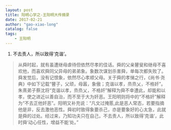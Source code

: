 ```yaml
---
layout: post
title: 阳明心学之-王阳明大传摘录
date: 2017-02-21
author: "gao-xiao-long"
catalog: false
tags:
    - 王阳明
---
```


1. 不去责人，所以致得‘克谐’。
> 从舜时起，就有虽遭继母虐待但依然尽孝的佳话。舜的父亲瞽叟和继母不喜欢他，而喜欢舜同父异母的弟弟象。象数次谋划杀害舜，单每次都失败了。舜发觉后，没有记恨象，依然尽心孝顺父母。关于舜的孝悌之行，《尚书·尧典》中如下记载“瞽子，父顽，母嚣，象傲；克谐以孝，烝烝乂，不格奸”。朱熹弟子蔡沈将“克谐以孝，烝烝乂，不格奸”解释为舜不幸遭此，却能和以孝，使之进近以善自治，而不至于大为奸恶。王阳明则将中的“不格奸”解释为“不去正他奸恶”。阳明又补充说：“凡文过掩慝,此是恶人常态，若要指摘他是非，反去激他恶性。舜初时致得象要杀己，亦是要象好的心太急，此就是舜的过处。经过来，乃知功夫只在自己，不去责人，所以致得‘克谐’，此时舜‘动心任性，增益不能’处。”

